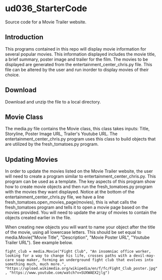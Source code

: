 # ud036_StarterCode
Source code for a Movie Trailer website.

## Introduction

This programs contained in this repo will display movie information for several popular movies. This information displayed includes the movie title, a brief summary, poster image and trailer for the film. The movies to be displayed are generated from the entertainment_center_chris.py file. This file can be altered by the user and run inorder to display movies of their choice. 

## Download 

Download and unzip the file to a local directory. 

## Movie Class

The media.py file contains the Movie class, this class takes inputs: Title, Storyline, Poster Image URL, Trailer's Youtube URL. The entertainment_center_chris.py program uses this class to build objects that are utilized by the fresh_tomatoes.py program. 

## Updating Movies

In order to update the movies listed on the Movie Trailer website, the user will need to create a program similar to entertainment_center_chris.py. This program can be used as a template. The key aspects of this program show how to create movie objects and then run the fresh_tomatoes.py program with the movies they want displayed. Notice at the bottom of the entertainment_center_chris.py file, we have a line fresh_tomatoes.open_movies_page(movies), this is what calls the fresh_tomatoes program and tells it to open a movie page based on the movies provided. You will need to update the array of movies to contain the objects created earlier in the file. 

When creating new objects you will want to name your object after the title of the movie, using all lowercase letters. This should be set equal to media.Movie("Movie Title", "Description", "Movie Poster URL", "Youtube Trailer URL"). See example below.  

`fight_club = media.Movie("Fight Club",
                          "An insomniac office worker, looking for a way to change his life, crosses paths with a devil-may-care soap maker, forming an underground fight club that evolves into something much, much more.",
                          "https://upload.wikimedia.org/wikipedia/en/f/fc/Fight_Club_poster.jpg",
                          "https://www.youtube.com/watch?v=SUXWAEX2jlg")`


